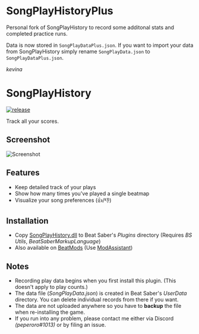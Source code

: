 ﻿# SongPlayHistoryPlus

Personal fork of SongPlayHistory to record some additonal stats and completed practice runs.

Data is now stored in `SongPlayDataPlus.json`.  If you want to import your data from SongPlayHistory simply rename `SongPlayData.json` to `SongPlayDataPlus.json`.

_kevina_

# SongPlayHistory

[![release](https://img.shields.io/github/release/swift-kim/SongPlayHistory.svg)](https://github.com/swift-kim/SongPlayHistory/releases)

Track all your scores.

## Screenshot

![Screenshot](Screenshot.png)

## Features

- Keep detailed track of your plays
- Show how many times you've played a single beatmap
- Visualize your song preferences (👍/👎)

## Installation

- Copy [SongPlayHistory.dll](https://github.com/swift-kim/SongPlayHistory/releases) to Beat Saber's _Plugins_ directory (Requires _BS Utils_, _BeatSaberMarkupLanguage_)
- Also available on [BeatMods](https://beatmods.com/#/mods) (Use [ModAssistant](https://github.com/Assistant/ModAssistant))

## Notes

- Recording play data begins when you first install this plugin. (This doesn't apply to play counts.)
- The data file (_SongPlayData.json_) is created in Beat Saber's _UserData_ directory. You can delete individual records from there if you want.
- The data are not uploaded anywhere so you have to **backup** the file when re-installing the game.
- If you run into any problem, please contact me either via Discord _(peperoro#1013)_ or by filing an issue.
